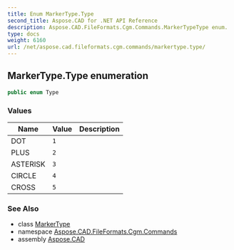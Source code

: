 ```yaml
---
title: Enum MarkerType.Type
second_title: Aspose.CAD for .NET API Reference
description: Aspose.CAD.FileFormats.Cgm.Commands.MarkerTypeType enum. 
type: docs
weight: 6160
url: /net/aspose.cad.fileformats.cgm.commands/markertype.type/
---
```

## MarkerType.Type enumeration

```csharp
public enum Type
```

### Values

| Name | Value | Description |
| --- | --- | --- |
| DOT | `1` |  |
| PLUS | `2` |  |
| ASTERISK | `3` |  |
| CIRCLE | `4` |  |
| CROSS | `5` |  |

### See Also

* class [MarkerType](../markertype/)
* namespace [Aspose.CAD.FileFormats.Cgm.Commands](../../aspose.cad.fileformats.cgm.commands/)
* assembly [Aspose.CAD](../../)


